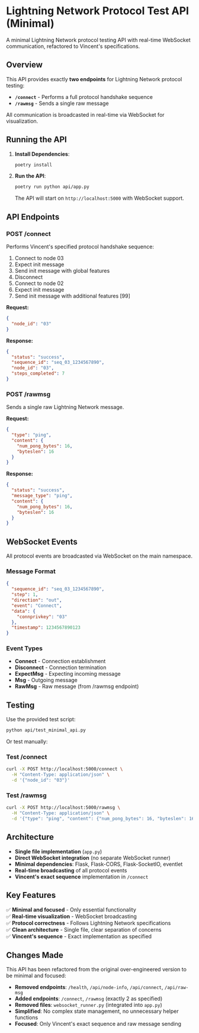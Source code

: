 # Lightning Network Protocol Test API (Minimal)

A minimal Lightning Network protocol testing API with real-time WebSocket communication, refactored to Vincent's specifications.

## Overview

This API provides exactly **two endpoints** for Lightning Network protocol testing:

- **`/connect`** - Performs a full protocol handshake sequence
- **`/rawmsg`** - Sends a single raw message

All communication is broadcasted in real-time via WebSocket for visualization.

## Running the API

1. **Install Dependencies**:
   ```bash
   poetry install
   ```

2. **Run the API**:
   ```bash
   poetry run python api/app.py
   ```
   The API will start on `http://localhost:5000` with WebSocket support.

## API Endpoints

### POST /connect

Performs Vincent's specified protocol handshake sequence:

1. Connect to node 03
2. Expect init message
3. Send init message with global features
4. Disconnect
5. Connect to node 02
6. Expect init message
7. Send init message with additional features [99]

**Request:**
```json
{
  "node_id": "03"
}
```

**Response:**
```json
{
  "status": "success",
  "sequence_id": "seq_03_1234567890",
  "node_id": "03",
  "steps_completed": 7
}
```

### POST /rawmsg

Sends a single raw Lightning Network message.

**Request:**
```json
{
  "type": "ping",
  "content": {
    "num_pong_bytes": 16,
    "byteslen": 16
  }
}
```

**Response:**
```json
{
  "status": "success",
  "message_type": "ping",
  "content": {
    "num_pong_bytes": 16,
    "byteslen": 16
  }
}
```

## WebSocket Events

All protocol events are broadcasted via WebSocket on the main namespace.

### Message Format

```json
{
  "sequence_id": "seq_03_1234567890",
  "step": 1,
  "direction": "out",
  "event": "Connect",
  "data": {
    "connprivkey": "03"
  },
  "timestamp": 1234567890123
}
```

### Event Types

- **Connect** - Connection establishment
- **Disconnect** - Connection termination  
- **ExpectMsg** - Expecting incoming message
- **Msg** - Outgoing message
- **RawMsg** - Raw message (from /rawmsg endpoint)

## Testing

Use the provided test script:

```bash
python api/test_minimal_api.py
```

Or test manually:

### Test /connect
```bash
curl -X POST http://localhost:5000/connect \
  -H "Content-Type: application/json" \
  -d '{"node_id": "03"}'
```

### Test /rawmsg
```bash
curl -X POST http://localhost:5000/rawmsg \
  -H "Content-Type: application/json" \
  -d '{"type": "ping", "content": {"num_pong_bytes": 16, "byteslen": 16}}'
```

## Architecture

- **Single file implementation** (`app.py`)
- **Direct WebSocket integration** (no separate WebSocket runner)
- **Minimal dependencies**: Flask, Flask-CORS, Flask-SocketIO, eventlet
- **Real-time broadcasting** of all protocol events
- **Vincent's exact sequence** implementation in `/connect`

## Key Features

✅ **Minimal and focused** - Only essential functionality  
✅ **Real-time visualization** - WebSocket broadcasting  
✅ **Protocol correctness** - Follows Lightning Network specifications  
✅ **Clean architecture** - Single file, clear separation of concerns  
✅ **Vincent's sequence** - Exact implementation as specified

## Changes Made

This API has been refactored from the original over-engineered version to be minimal and focused:

- **Removed endpoints**: `/health`, `/api/node-info`, `/api/connect`, `/api/raw-msg`
- **Added endpoints**: `/connect`, `/rawmsg` (exactly 2 as specified)
- **Removed files**: `websocket_runner.py` (integrated into `app.py`)
- **Simplified**: No complex state management, no unnecessary helper functions
- **Focused**: Only Vincent's exact sequence and raw message sending
